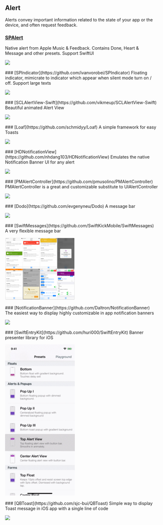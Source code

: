 ## Alert

Alerts convey important information related to the state of your app or the device, and often request feedback.
### [SPAlert](https://github.com/ivanvorobei/SPAlert)
Native alert from Apple Music & Feedback. Contains Done, Heart & Message and other presets. Support SwiftUI
<p float="left">
<img src="https://raw.githubusercontent.com/ivanvorobei/SPAlert/main/Assets/Readme/Animatable/Done.gif" width="230">
</p>### [SPIndicator](https://github.com/ivanvorobei/SPIndicator)
Floating indicator, mimicrate to indicator which appear when silent mode turn on / off. Support large texts
<p float="left">
<img src="https://raw.githubusercontent.com/ivanvorobei/SPIndicator/main/Assets/Readme/preview-v1.jpg" width="230">
</p>### [SCLAlertView-Swift](https://github.com/vikmeup/SCLAlertView-Swift)
Beautiful animated Alert View
<p float="left">
<img src="https://raw.githubusercontent.com/vikmeup/SCPopUpView/master/successScreenshot.png" width="230">
</p>### [Loaf](https://github.com/schmidyy/Loaf)
A simple framework for easy Toasts
<p float="left">
<img src="https://user-images.githubusercontent.com/22358682/53522566-a2b1f880-3aa8-11e9-8451-f555811f85ed.png" width="230">
</p>### [HDNotificationView](https://github.com/nhdang103/HDNotificationView)
Emulates the native Notification Banner UI for any alert
<p float="left">
<img src="https://raw.githubusercontent.com/nhdang103/HDNotificationView/master/Assets/Images/iPhoneX_Portrait.png" width="230">
</p>### [PMAlertController](https://github.com/pmusolino/PMAlertController)
PMAlertController is a great and customizable substitute to UIAlertController
<p float="left">
<img src="https://raw.githubusercontent.com/pmusolino/PMAlertController/master/preview_pmalertacontroller.png" width="230">
</p>### [Dodo](https://github.com/evgenyneu/Dodo)
A message bar
<p float="left">
<img src="https://raw.githubusercontent.com/evgenyneu/Dodo/master/Graphics/presets/info.jpg" width="230">
</p>### [SwiftMessages](https://github.com/SwiftKickMobile/SwiftMessages)
A very flexible message bar
<p float="left">
<img src="https://raw.githubusercontent.com/SwiftKickMobile/SwiftMessages/master/Demo/demo.png" width="230">
</p>### [NotificationBanner](https://github.com/Daltron/NotificationBanner)
The easiest way to display highly customizable in app notification banners
<p float="left">
<img src="https://raw.githubusercontent.com/Daltron/NotificationBanner/master/NotificationBanner/Assets/basic.gif" width="230">
</p>### [SwiftEntryKit](https://github.com/huri000/SwiftEntryKit)
Banner presenter library for iOS
<p float="left">
<img src="https://raw.githubusercontent.com/huri000/assets/master/swift-entrykit/alerts.gif" width="230">
</p>### [QBToast](https://github.com/sjc-bui/QBToast)
Simple way to display Toast message in iOS app with a single line of code
<p float="left">
<img src="https://raw.githubusercontent.com/sjc-bui/QBToast/master/Example/QBToast/screen-record.gif" width="230">
</p>